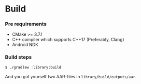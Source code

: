 # Build

### Pre requirements

- CMake >= 3.7.1
- C++ compiler which supports C++17 (Preferably, Clang)
- Android NDK

### Build steps

```bash
$ ./gradlew :library:build
```

And you got yourself two AAR-files in `library/build/outputs/aar`.